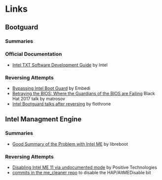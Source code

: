 # Links

## Bootguard

### Summaries

### Official Documentation
  * [Intel TXT Software Development Guide](https://www.intel.com/content/dam/www/public/us/en/documents/guides/intel-txt-software-development-guide.pdf) by Intel

### Reversing Attempts
  * [Bypassing Intel Boot Guard](https://embedi.com/blog/bypassing-intel-boot-guard) by Embedi
  * [Betraying the BIOS: Where the Guardians of the BIOS are Failing](https://github.com/REhints/BlackHat_2017) Black Hat 2017 talk by matrosov 
  * [Intel Bootguard talks after reversing](https://github.com/flothrone/bootguard) by flothrone


## Intel Managment Engine

### Summaries
  * [Good Summary of the Problem with Intel ME](https://libreboot.org/faq.html#intel) by libreboot

### Reversing Attempts
  * [Disabling Intel ME 11 via undocumented mode](http://blog.ptsecurity.com/2017/08/disabling-intel-me.html) by Positive Technologies
  * [commits in the me_cleaner repo](https://github.com/corna/me_cleaner/commit/ced3b46ba2ccd74602b892f9594763ef34671652) to disable the HAP/AltMEDisable bit
